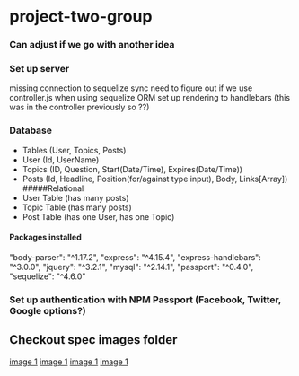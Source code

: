 # project-two-group

### Can adjust if we go with another idea

### Set up server
missing connection to sequelize sync
need to figure out if we use controller.js when using sequelize ORM
set up rendering to handlebars (this was in the controller previously so ??)

### Database
* Tables (User, Topics, Posts)
* User (Id, UserName)
* Topics (ID, Question, Start(Date/Time), Expires(Date/Time))
* Posts (Id, Headline, Position(for/against type input), Body, Links[Array])
#####Relational
* User Table (has many posts)
* Topic Table (has many posts)
* Post Table (has one User, has one Topic)

#### Packages installed
"body-parser": "^1.17.2",
"express": "^4.15.4",
"express-handlebars": "^3.0.0",
"jquery": "^3.2.1",
"mysql": "^2.14.1",
"passport": "^0.4.0",
"sequelize": "^4.6.0"

### Set up authentication with NPM Passport (Facebook, Twitter, Google options?)

## Checkout spec images folder
[image 1](/spec_images/IMG1.JPG)
[image 1](/spec_images/IMG2.JPG)
[image 1](/spec_images/IMG3.JPG)
[image 1](/spec_images/IMG4.JPG)
